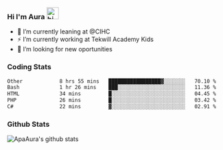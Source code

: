 ### Hi I'm Aura <img src="https://user-images.githubusercontent.com/1303154/88677602-1635ba80-d120-11ea-84d8-d263ba5fc3c0.gif" width="28px" alt="hi">

- 🔭 I’m currently leaning at @CIHC
- ⚡ I’m currently working at Tekwill Academy Kids
- 🤔 I’m looking for new oportunities


### Coding Stats

<!--START_SECTION:waka-->

```txt
Other            8 hrs 55 mins   █████████████████▓░░░░░░░   70.10 %
Bash             1 hr 26 mins    ███░░░░░░░░░░░░░░░░░░░░░░   11.36 %
HTML             34 mins         █░░░░░░░░░░░░░░░░░░░░░░░░   04.45 %
PHP              26 mins         █░░░░░░░░░░░░░░░░░░░░░░░░   03.42 %
C#               22 mins         ▓░░░░░░░░░░░░░░░░░░░░░░░░   02.91 %
```

<!--END_SECTION:waka-->

### Github Stats

![ApaAura's github stats](https://github-readme-stats.vercel.app/api?username=ApaAura&count_private=true&theme=tokyonight&hide=contribs,prs)
